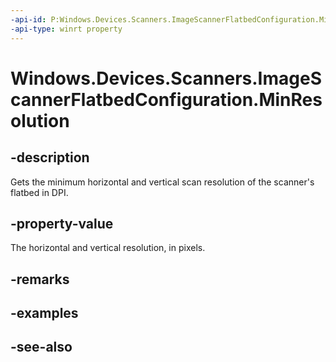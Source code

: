 ```yaml
---
-api-id: P:Windows.Devices.Scanners.ImageScannerFlatbedConfiguration.MinResolution
-api-type: winrt property
---
```


<!-- Property syntax
public Windows.Devices.Scanners.ImageScannerResolution MinResolution { get; }
-->

# Windows.Devices.Scanners.ImageScannerFlatbedConfiguration.MinResolution

## -description
Gets the minimum horizontal and vertical scan resolution of the scanner's flatbed in DPI.

## -property-value
The horizontal and vertical resolution, in pixels.

## -remarks

## -examples

## -see-also
